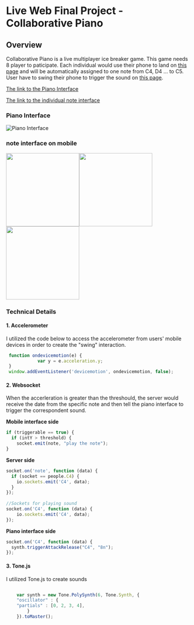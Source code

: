 # Live Web Final Project - Collaborative Piano

## Overview

Collaborative Piano is a live multiplayer ice breaker game. This game needs 8 player to paticipate. Each individual would use their phone to land on 
[this page](https://hy1397.itp.io:8090/note.html) and will be automatically assigned to one note from C4, D4 ... to C5. User have to swing their phone to trigger the sound on [this page](https://hy1397.itp.io:8090/note.html). 

[The link to the Piano Interface](https://hy1397.itp.io:8090/sound.html)

[The link to the individual note interface](https://hy1397.itp.io:8090/note.html)

### Piano Interface
![Piano Interface](https://i.imgur.com/Gdzufmx.png)

### note interface on mobile

<img src="https://imgur.com/hjvnxMf.png" width="200"><img src="https://imgur.com/gkWydxK.png" width="200"><img src="https://imgur.com/nabDypw.png" width="200">

### Technical Details
#### 1. Accelerometer
I utilized the code below to access the accelerometer from users' mobile devices in order to create the "swing" interaction.
```javascript
 function ondevicemotion(e) {
            var y = e.acceleration.y;
 }
 window.addEventListener('devicemotion', ondevicemotion, false);
```

#### 2. Websocket
When the accerleration is greater than the threshould, the server would receive the date from the specific note and then tell the piano interface to trigger the correspondent sound.

**Mobile interface side**
```javascript
if (triggerable == true) {
  if (intY > threshold) {
    socket.emit(note, "play the note");
}
```

**Server side**
```javascript
socket.on('note', function (data) {
  if (socket == people.C4) {
    io.sockets.emit('C4', data);
  } 
});
    
//Sockets for playing sound
socket.on('C4', function (data) {
    io.sockets.emit('C4', data);
});
```

**Piano interface side**
```javascript
socket.on('C4', function (data) {
  synth.triggerAttackRelease("C4", "8n");
});
```
#### 3. Tone.js
I utilized Tone.js to create sounds
```javascript

    var synth = new Tone.PolySynth(6, Tone.Synth, {
	"oscillator" : {
	"partials" : [0, 2, 3, 4],
	    }
    }).toMaster();

```
